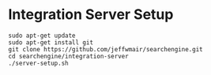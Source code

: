 # Integration Server Setup

```shell
sudo apt-get update
sudo apt-get install git
git clone https://github.com/jeffwmair/searchengine.git
cd searchengine/integration-server
./server-setup.sh
```
